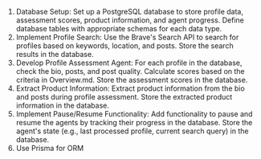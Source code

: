1. Database Setup: Set up a PostgreSQL database to store profile data, assessment scores, product information, and agent progress. Define database tables with appropriate schemas for each data type.
2. Implement Profile Search: Use the Brave's Search API to search for profiles based on keywords, location, and posts. Store the search results in the database.
3. Develop Profile Assessment Agent: For each profile in the database, check the bio, posts, and post quality. Calculate scores based on the criteria in Overview.md. Store the assessment scores in the database.
4. Extract Product Information: Extract product information from the bio and posts during profile assessment. Store the extracted product information in the database.
5. Implement Pause/Resume Functionality: Add functionality to pause and resume the agents by tracking their progress in the database. Store the agent's state (e.g., last processed profile, current search query) in the database.
6. Use Prisma for ORM

